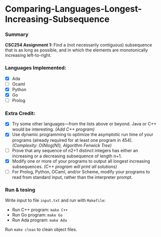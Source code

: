 # Comparing-Languages-Longest-Increasing-Subsequence

### Summary

**CSC254 Assignment 1:** Find a (not necessarily contiguous) subsequence that is as long as possible, and in which the elements are monotonically increasing left-to-right. 

### Languages Implemented:
- [x] Ada
- [ ] Ocaml
- [x] Python
- [x] Go
- [ ] Prolog

### Extra Credit:
- [x] Try some other languages—from the lists above or beyond.  Java or C++ would be interesting. *(Add C++ program)*
- [x] Use dynamic programming to optimize the asymptotic run time of your programs (already required for at least one program in 454). *(Complexity: O(Nlog(N)), Algorithm Fenwick Tree)*
- [ ] Prove that any sequence of n2+1 distinct integers has either an increasing or a decreasing subsequence of length n+1. 
- [x] Modify one or more of your programs to output all longest increasing subsequences. *(C++ program will print all solutions)*
- [ ] For Prolog, Python, OCaml, and/or Scheme, modify your programs to read from standard input, rather than the interpreter prompt. 

### Run & tesing
Write input to file `input.txt` and run with `Makefile`:
- Run C++ program: `make C++`
- Run Go program: `make Go`
- Run Ada program: `make Ada`

Run `make clean` to clean object files.
